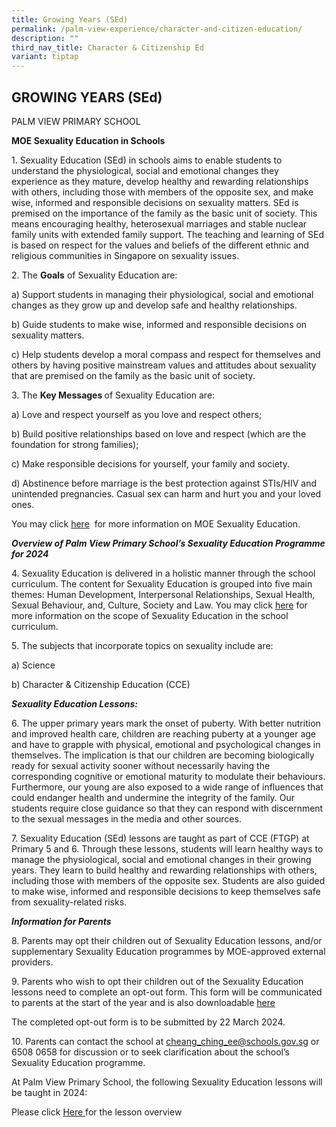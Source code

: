 ```yaml
---
title: Growing Years (SEd)
permalink: /palm-view-experience/character-and-citizen-education/
description: ""
third_nav_title: Character & Citizenship Ed
variant: tiptap
---
```

<h2>GROWING YEARS (SEd)</h2>
<p>PALM VIEW PRIMARY SCHOOL</p>
<p><strong>MOE Sexuality Education in Schools</strong>
</p>
<p>1. Sexuality Education (SEd) in schools aims to enable students to understand
the physiological, social and emotional changes they experience as they
mature, develop healthy and rewarding relationships with others, including
those with members of the opposite sex, and make wise, informed and responsible
decisions on sexuality matters. SEd is premised on the importance of the
family as the basic unit of society. This means encouraging healthy, heterosexual
marriages and stable nuclear family units with extended family support.
The teaching and learning of SEd is based on respect for the values and
beliefs of the different ethnic and religious communities in Singapore
on sexuality issues.</p>
<p>2. The <strong>Goals</strong> of Sexuality Education are:</p>
<p>a) Support students in managing their physiological, social and emotional
changes as they grow up and develop safe and healthy relationships.</p>
<p>b) Guide students to make wise, informed and responsible decisions on
sexuality matters.</p>
<p>c) Help students develop a moral compass and respect for themselves and
others by having positive mainstream values and attitudes about sexuality
that are premised on the family as the basic unit of society.</p>
<p>3. The <strong>Key Messages </strong>of Sexuality Education are:</p>
<p>a) Love and respect yourself as you love and respect others;</p>
<p>b) Build positive relationships based on love and respect (which are the
foundation for strong families);</p>
<p>c) Make responsible decisions for yourself, your family and society.</p>
<p>d) Abstinence before marriage is the best protection against STIs/HIV
and unintended pregnancies. Casual sex can harm and hurt you and your loved
ones.</p>
<p>You may click <a href="https://go.gov.sg/moe-sexuality-education" rel="noopener noreferrer nofollow" target="_blank">here</a> &nbsp;for
more information on MOE Sexuality Education.</p>
<p><strong><em>Overview of Palm View Primary School’s Sexuality Education Programme for 2024</em></strong>
</p>
<p>4. Sexuality Education is delivered in a holistic manner through the school
curriculum. The content for Sexuality Education is grouped into five main
themes: Human Development, Interpersonal Relationships, Sexual Health,
Sexual Behaviour, and, Culture, Society and Law. You may click <a href="https://go.gov.sg/moe-sexuality-education-scope" rel="noopener noreferrer nofollow" target="_blank">here</a> for
more information on the scope of Sexuality Education in the school curriculum.</p>
<p>5. The subjects that incorporate topics on sexuality include are:</p>
<p>a) Science</p>
<p>b) Character &amp; Citizenship Education (CCE)</p>
<p><strong><em>Sexuality Education Lessons:</em></strong>
</p>
<p>6. The upper primary years mark the onset of puberty. With better nutrition
and improved health care, children are reaching puberty at a younger age
and have to grapple with physical, emotional and psychological changes
in themselves. The implication is that our children are becoming biologically
ready for sexual activity sooner without necessarily having the corresponding
cognitive or emotional maturity to modulate their behaviours. Furthermore,
our young are also exposed to a wide range of influences that could endanger
health and undermine the integrity of the family. Our students require
close guidance so that they can respond with discernment to the sexual
messages in the media and other sources.</p>
<p>7. Sexuality Education (SEd) lessons are taught as part of CCE (FTGP)
at Primary 5 and 6. Through these lessons, students will learn healthy
ways to manage the physiological, social and emotional changes in their
growing years. They learn to build healthy and rewarding relationships
with others, including those with members of the opposite sex. Students
are also guided to make wise, informed and responsible decisions to keep
themselves safe from sexuality-related risks.</p>
<p><strong><em>Information for Parents</em></strong>
</p>
<p>8. Parents may opt their children out of Sexuality Education lessons,
and/or supplementary Sexuality Education programmes by MOE-approved external
providers.</p>
<p>9. Parents who wish to opt their children out of the Sexuality Education
lessons need to complete an opt-out form. This form will be communicated&nbsp;
to parents at the start of the year and is also downloadable <a href="https://form.gov.sg/65d016ac78eb2819346914c1" rel="noopener noreferrer nofollow" target="_blank">here</a>
</p>
<p>The completed opt-out form is to be submitted by 22 March 2024.</p>
<p>10. Parents can contact the school at <a href="mailto:cheang_ching_ee@schools.gov.sg" rel="noopener noreferrer nofollow" target="_blank">cheang_ching_ee@schools.gov.sg</a> or
6508 0658 for discussion or to seek clarification about the school’s Sexuality
Education programme.</p>
<p>At Palm View Primary School, the following Sexuality Education lessons
will be taught in 2024:</p>
<p>Please click <a href="/files/For Parents (2024)/PLVPS_2024_Info_on_CCE__FTGP__Growing_Years_Lesson_Overview.pdf" rel="noopener noreferrer nofollow" target="_blank">Here </a>for
the lesson overview</p>